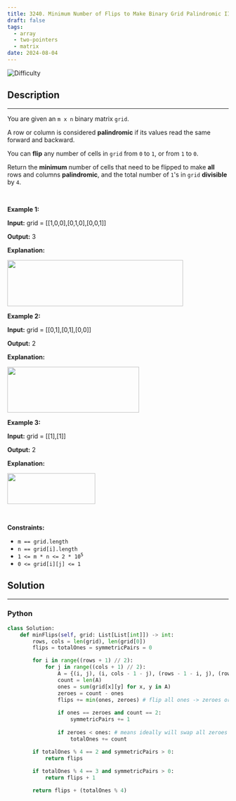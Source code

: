 ```yaml
---
title: 3240. Minimum Number of Flips to Make Binary Grid Palindromic II
draft: false
tags: 
  - array
  - two-pointers
  - matrix
date: 2024-08-04
---
```


![Difficulty](https://img.shields.io/badge/Difficulty-Medium-blue.svg)

## Description

---
<p>You are given an <code>m x n</code> binary matrix <code>grid</code>.</p>

<p>A row or column is considered <strong>palindromic</strong> if its values read the same forward and backward.</p>

<p>You can <strong>flip</strong> any number of cells in <code>grid</code> from <code>0</code> to <code>1</code>, or from <code>1</code> to <code>0</code>.</p>

<p>Return the <strong>minimum</strong> number of cells that need to be flipped to make <strong>all</strong> rows and columns <strong>palindromic</strong>, and the total number of <code>1</code>&#39;s in <code>grid</code> <strong>divisible</strong> by <code>4</code>.</p>

<p>&nbsp;</p>
<p><strong class="example">Example 1:</strong></p>

<div class="example-block">
<p><strong>Input:</strong> <span class="example-io">grid = [[1,0,0],[0,1,0],[0,0,1]]</span></p>

<p><strong>Output:</strong> <span class="example-io">3</span></p>

<p><strong>Explanation:</strong></p>

<p><img src="https://assets.leetcode.com/uploads/2024/08/01/image.png" style="width: 400px; height: 105px;" /></p>
</div>

<p><strong class="example">Example 2:</strong></p>

<div class="example-block">
<p><strong>Input:</strong> <span class="example-io">grid = [[0,1],[0,1],[0,0]]</span></p>

<p><strong>Output:</strong> <span class="example-io">2</span></p>

<p><strong>Explanation:</strong></p>

<p><img alt="" src="https://assets.leetcode.com/uploads/2024/07/08/screenshot-from-2024-07-09-01-37-48.png" style="width: 300px; height: 104px;" /></p>
</div>

<p><strong class="example">Example 3:</strong></p>

<div class="example-block">
<p><strong>Input:</strong> <span class="example-io">grid = [[1],[1]]</span></p>

<p><strong>Output:</strong> <span class="example-io">2</span></p>

<p><strong>Explanation:</strong></p>

<p><img alt="" src="https://assets.leetcode.com/uploads/2024/08/01/screenshot-from-2024-08-01-23-05-26.png" style="width: 200px; height: 70px;" /></p>
</div>

<p>&nbsp;</p>
<p><strong>Constraints:</strong></p>

<ul>
	<li><code>m == grid.length</code></li>
	<li><code>n == grid[i].length</code></li>
	<li><code>1 &lt;= m * n &lt;= 2 * 10<sup>5</sup></code></li>
	<li><code>0 &lt;= grid[i][j] &lt;= 1</code></li>
</ul>


## Solution

---
### Python
``` py title='minimum-number-of-flips-to-make-binary-grid-palindromic-ii'
class Solution:
    def minFlips(self, grid: List[List[int]]) -> int:
        rows, cols = len(grid), len(grid[0])
        flips = totalOnes = symmetricPairs = 0

        for i in range((rows + 1) // 2):
            for j in range((cols + 1) // 2):
                A = {(i, j), (i, cols - 1 - j), (rows - 1 - i, j), (rows - 1 - i, cols - 1 - j)}
                count = len(A)
                ones = sum(grid[x][y] for x, y in A)
                zeroes = count - ones
                flips += min(ones, zeroes) # flip all ones -> zeroes or zeroes -> ones
                
                if ones == zeroes and count == 2:
                    symmetricPairs += 1
                
                if zeroes < ones: # means ideally will swap all zeroes to ones
                    totalOnes += count

        if totalOnes % 4 == 2 and symmetricPairs > 0:
            return flips
        
        if totalOnes % 4 == 3 and symmetricPairs > 0:
            return flips + 1

        return flips + (totalOnes % 4)

```

